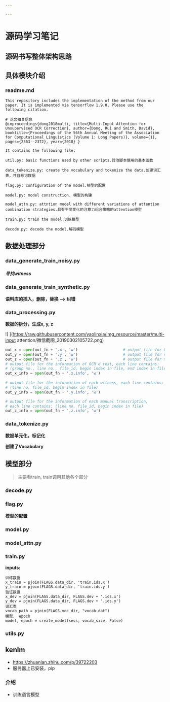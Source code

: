```yaml
---

---
```


# **源码学习笔记**

## **源码书写整体架构思路**







## **具体模块介绍**

### **readme.md**

~~~
This repository includes the implementation of the method from our paper. It is implemented via tensorflow 1.9.0. Please use the following citation.

# 论文相关信息
@inproceedings{dong2018multi, title={Multi-Input Attention for Unsupervised OCR Correction}, author={Dong, Rui and Smith, David}, booktitle={Proceedings of the 56th Annual Meeting of the Association for Computational Linguistics (Volume 1: Long Papers)}, volume={1}, pages={2363--2372}, year={2018} }

It contains the following file:

util.py: basic functions used by other scripts.其他脚本使用的基本函数

data_tokenize.py: create the vocabulary and tokenize the data.创建词汇表，并且标记数据

flag.py: configuration of the model.模型的配置

model.py: model construction. 模型的构建

model_attn.py: attntion model with different variations of attention combination strategies.具有不同变化的注意力组合策略的attention模型

train.py: train the model.训练模型

decode.py: decode the model.解码模型
~~~

## **数据处理部分**

### **data_generate_train_noisy.py**

##### **寻找witness**





### **data_generate_train_synthetic.py**

**语料库的插入，删除，替换 ——>  纠错**



### data_processing.py

**数据的拆分，生成x, y, z**

![ ](https://raw.githubusercontent.com/yaolinxia/img_resource/master/multi-input attention/微信截图_20190302105722.png)

~~~python
out_x = open(out_fn + '.x', 'w')                    # output file for OCR'd text
out_y = open(out_fn + '.y', 'w')                    # output file for duplicated texts (witnesses)
out_z = open(out_fn + '.z', 'w')                    # output file for manual transcription
# output file for the information of OCR'd text, each line contains:
# (group no., line no., file_id, begin index in file, end index in file, number of witnesses, number of manual transcriptions)
out_x_info = open(out_fn + '.x.info', 'w')
    
# output file for the information of each witness, each line contains:
# (line no, file_id, begin index in file)
out_y_info = open(out_fn + '.y.info', 'w')

# output file for the information of each manual transcription,
# each line contains: (line no, file_id, begin index in file)
out_z_info = open(out_fn + '.z.info', 'w')
~~~





### **data_tokenize.py**

**数据单元化，标记化**

**创建了Vocabulary**

## **模型部分**

> 主要看train, train调用其他各个部分

### **decode.py**



### **flag.py**

**模型的配置**



### **model.py**





### **model_attn.py**



### train.py

**inputs:**

```
训练数据
x_train = pjoin(FLAGS.data_dir, 'train.ids.x')
y_train = pjoin(FLAGS.data_dir, 'train.ids.y')
验证数据
x_dev = pjoin(FLAGS.data_dir, FLAGS.dev + '.ids.x')
y_dev = pjoin(FLAGS.data_dir, FLAGS.dev + '.ids.y')
词汇表
vocab_path = pjoin(FLAGS.voc_dir, "vocab.dat")
模型， epoch
model, epoch = create_model(sess, vocab_size, False)

```

### **utils.py**



## **kenlm**

- <https://zhuanlan.zhihu.com/p/39722203>
- 服务器上已安装，pip

### 介绍

- 训练语言模型

